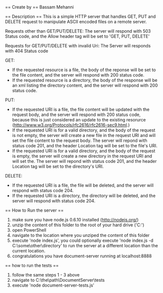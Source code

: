 == Create by == 
Bassam Mehanni

== Description ==
This is a simple HTTP server that handles GET, PUT and DELETE request to manipulate ASCII encoded files on a remote server.

Requests other than GET/PUT/DELETE:
  The server will respond with 503 Status code, and the Allow header tag will be set to 'GET, PUT, DELETE'

Requests for GET/PUT/DELETE with invalid Uri:
  The Server will responds with 404 Status code

GET:
  - If the requested resource is a file, the body of the reponse will be set to the file content, and the server will respond with 200 status code. 
  - If the requested resource is a directory, the body of the response will be an xml listing the directory content, and the server will respond with 200 status code.

PUT:
  - If the requested URI is a file, the file content will be updated with the request body, and the server will respond with 200 status code, because this is just considered an update to the existing resorurce (http://www.w3.org/Protocols/rfc2616/rfc2616-sec9.html.)
  - If the requested URI is for a valid directory, and the body of the request is not empty, the server will create a new file in the request URI and will set the file content to the request body. The server will repond with status code 201, and the header Location tag will be set to the file's URI.
  - If the requested URI is for a valid directory, and the body of the request is empty, the server will create a new directory in the request URI and will set the. The server will repond with status code 201, and the header Location tag will be set to the directory's URI.

DELETE:
  - If the requested URI is a file, the file will be deleted, and the server will respond with status code 204.
  - If the requested URI is a directory, the directory will be deleted, and the server will respond with status code 204.

== How to Run the server ==

 1. make sure you have node.js 0.6.10 installed (http://nodejs.org/)
 2. unzip the content of this folder to the root of your hard drive ('C:\')
 3. open  PowerShell
 4. navigate to the location where you unziped the content of this folder
 5. execute 'node index.js', you could optionally execute 'node index.js -d C:\some\other\directory' to run the server at a different location than the current location. 
 6. congratulations you have document-server running at localhost:8888


== how to run the tests ==
 
 1. follow the same steps 1 - 3 above
 2. navigate to C:\the\path\DocumentServer\tests
 3. execute 'node document-server-tests.js'
